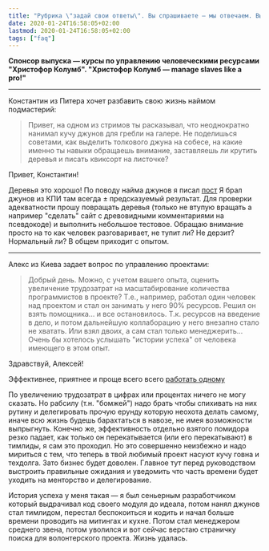 ```yaml
---
title: "Рубрика \"задай свои ответы\". Вы спрашиваете — мы отвечаем. Выпуск №7. Ресурсный."
date: 2020-01-24T16:58:05+02:00
lastmod: 2020-01-24T16:58:05+02:00
tags: ["faq"]
---
```


**Спонсор выпуска — курсы по управлению человеческими ресурсами "Христофор Колумб". "Христофор Колумб — manage slaves like a pro!"**

---

Константин из Питера хочет разбавить свою жизнь наймом подмастерий:

>Привет, на одном из стримов ты расказывал, что неоднократно нанимал кучу джунов для гребли на галере. Не поделишься советами, как выделить толкового джуна на собесе,  на какие именно ты навыки обращаешь внимание, заставляешь ли крутить деревья и писать  квиксорт на листочке? 

Привет, Константин!

Деревья это хорошо! По поводу найма джунов я писал [пост](/post/ideal-junior/) Я брал джунов из КПИ там всегда ± предсказуемый результат. Для проверки адекватности прошу повращать деревья (только не втупую вращать а например "сделать" сайт с древовидными комментариями на псевдокоде) и выполнить небольшое тестовое. Обращаю внимание просто на то как человек разговаривает, не тупит ли? Не дерзит? Нормальный ли? В общем приходит с опытом.

---

Алекс из Киева задает вопрос по управлению проектами:

>Добрый день. Можно, с учетом вашего опыта, оценить увеличение трудозатрат на масштабирование количества программистов в проекте? Т.е., например, работал один человек над проектом и стал он занимать у него 90% ресурсов. Решил он взять помощника... и все остановилось. Т.к. ресурсов на введение в дело, и потом дальнейшую коллаборацию у него внезапно стало не хватать. Или взял двоих, а сам стал только менеджерить... Очень бы хотелось услышать "истории успеха" от человека имеющего в этом опыт.

Здравствуй, Алексей!

Эффективнее, приятнее и проще всего всего [работать одному](/post/home-alone/)

По увеличению трудозатрат в цифрах или процентах ничего не могу сказать. Но рабсилу (т.н. "бомжей") надо брать чтобы спихивать на них рутину и делегировать прочую ерунду которую неохота делать самому, иначе всю жизнь будешь барахтаться в навозе, не имея возможности выпрыгнуть. Конечно же, эффективность отдельно взятого помидора резко падает, как только он перекатывается (или его перекатывают) в тимлиды, я сам это проходил. Но это совершенно неизбежно и надо мириться с тем, что теперь в твой любимый проект насуют кучу говна и техдолга. Зато бизнес будет доволен. Главное тут перед руководством выстроить правильные ожидания и уведомить что часть времени будет уходить на менторство и делегирование.

История успеха у меня такая — я был сеньерным разработчиком который выдрачивал код своего модуля до идеала, потом нанял джунов стал тимлидом, перестал беспокоиться и кодить и начал больше времени проводить на митингах и кухне. Потом стал менеджером среднего звена, потом уволился и вот сейчас верстаю страничку поиска для волонтерского проекта. Жизнь удалась.
